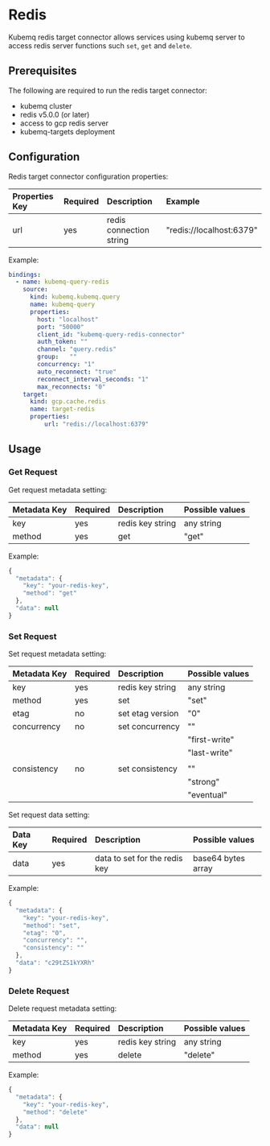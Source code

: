 # Redis

Kubemq redis target connector allows services using kubemq server to access redis server functions such `set`, `get` and `delete`.

## Prerequisites

The following are required to run the redis target connector:

* kubemq cluster
* redis v5.0.0 \(or later\)
* access to gcp redis server
* kubemq-targets deployment

## Configuration

Redis target connector configuration properties:

| Properties Key | Required | Description | Example |
| :--- | :--- | :--- | :--- |
| url | yes | redis connection string | "redis://localhost:6379" |

Example:

```yaml
bindings:
  - name: kubemq-query-redis
    source:
      kind: kubemq.kubemq.query
      name: kubemq-query
      properties:
        host: "localhost"
        port: "50000"
        client_id: "kubemq-query-redis-connector"
        auth_token: ""
        channel: "query.redis"
        group:   ""
        concurrency: "1"
        auto_reconnect: "true"
        reconnect_interval_seconds: "1"
        max_reconnects: "0"
    target:
      kind: gcp.cache.redis
      name: target-redis
      properties:
          url: "redis://localhost:6379"
```

## Usage

### Get Request

Get request metadata setting:

| Metadata Key | Required | Description | Possible values |
| :--- | :--- | :--- | :--- |
| key | yes | redis key string | any string |
| method | yes | get | "get" |

Example:

```javascript
{
  "metadata": {
    "key": "your-redis-key",
    "method": "get"
  },
  "data": null
}
```

### Set Request

Set request metadata setting:

| Metadata Key | Required | Description | Possible values |
| :--- | :--- | :--- | :--- |
| key | yes | redis key string | any string |
| method | yes | set | "set" |
| etag | no | set etag version | "0" |
| concurrency | no | set concurrency | "" |
|  |  |  | "first-write" |
|  |  |  | "last-write" |
|  |  |  |  |
| consistency | no | set consistency | "" |
|  |  |  | "strong" |
|  |  |  | "eventual" |

Set request data setting:

| Data Key | Required | Description | Possible values |
| :--- | :--- | :--- | :--- |
| data | yes | data to set for the redis key | base64 bytes array |

Example:

```javascript
{
  "metadata": {
    "key": "your-redis-key",
    "method": "set",
    "etag": "0",
    "concurrency": "",
    "consistency": ""
  },
  "data": "c29tZS1kYXRh" 
}
```

### Delete Request

Delete request metadata setting:

| Metadata Key | Required | Description | Possible values |
| :--- | :--- | :--- | :--- |
| key | yes | redis key string | any string |
| method | yes | delete | "delete" |

Example:

```javascript
{
  "metadata": {
    "key": "your-redis-key",
    "method": "delete"
  },
  "data": null
}
```

